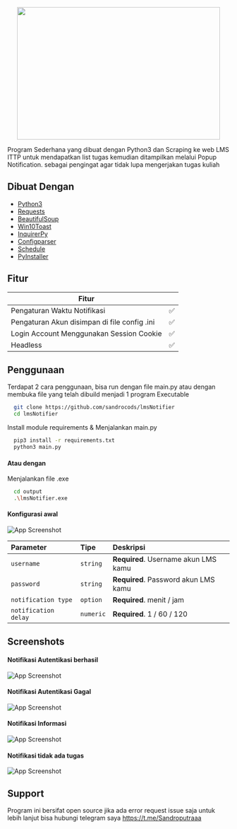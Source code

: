 <p align="center">
  <img width="460" height="300" src="https://i.ibb.co/ZYwfXVM/LMS-Notifier-Logo-Animasi-500-300-piksel-1.png">
</p>


Program Sederhana yang dibuat dengan Python3 dan Scraping ke web LMS ITTP untuk mendapatkan list tugas kemudian ditampilkan melalui Popup Notification. sebagai pengingat agar tidak lupa mengerjakan tugas kuliah



## Dibuat Dengan

 - [Python3](https://www.python.org/)
 - [Requests](https://pypi.org/project/requests/)
 - [BeautifulSoup](https://pypi.org/project/beautifulsoup4/)
 - [Win10Toast](https://pypi.org/project/win10toast/)
 - [InquirerPy](https://pypi.org/project/inquirerpy/)
 - [Configparser](https://docs.python.org/3/library/configparser.html)
 - [Schedule](https://pypi.org/project/schedule/)
 - [PyInstaller](https://pyinstaller.org/en/stable/)


## Fitur

| Fitur             |                                                                 |
| ----------------- | ------------------------------------------------------------------ |
| Pengaturan Waktu Notifikasi | ✅ |
| Pengaturan Akun disimpan di file config .ini | ✅ |
| Login Account Menggunakan Session Cookie | ✅ |
| Headless | ✅ |


## Penggunaan

Terdapat 2 cara penggunaan, bisa run dengan file main.py atau dengan membuka file yang telah dibuild menjadi 1 program Executable

```bash
  git clone https://github.com/sandrocods/lmsNotifier
  cd lmsNotifier
```
Install module requirements & Menjalankan main.py
```bash
  pip3 install -r requirements.txt
  python3 main.py
```

#### Atau dengan 

Menjalankan file .exe
```bash
  cd output
  .\lmsNotifier.exe
```

#### Konfigurasi awal
![App Screenshot](https://i.ibb.co/8BSBPRr/Screenshot-2.png)

| Parameter | Tipe     | Deskripsi                |
| :-------- | :------- | :------------------------- |
| `username` | `string` | **Required**. Username akun LMS kamu |
| `password` | `string` | **Required**. Password akun LMS kamu |
| `notification type` | `option` | **Required**. menit / jam |
| `notification delay` | `numeric` | **Required**. 1 / 60 / 120 |


## Screenshots



#### Notifikasi Autentikasi berhasil
![App Screenshot](https://i.ibb.co/bsJJYN2/Screenshot-3.png)


#### Notifikasi Autentikasi Gagal
![App Screenshot](https://i.ibb.co/nMbJyMP/Screenshot-6.png)

#### Notifikasi Informasi
![App Screenshot](https://i.ibb.co/dKBxyxJ/Screenshot-4.png)


#### Notifikasi tidak ada tugas
![App Screenshot](https://i.ibb.co/S6nLhkK/Screenshot-5.png)



## Support

Program ini bersifat open source jika ada error request issue saja untuk lebih lanjut bisa hubungi telegram saya 
https://t.me/Sandroputraaa

